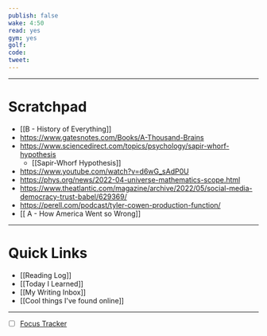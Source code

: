 ```yaml
---
publish: false
wake: 4:50
read: yes
gym: yes
golf:
code:
tweet:
---
```

***
# Scratchpad
- [[B - History of Everything]]
- https://www.gatesnotes.com/Books/A-Thousand-Brains
- https://www.sciencedirect.com/topics/psychology/sapir-whorf-hypothesis
	- [[Sapir-Whorf Hypothesis]]
- https://www.youtube.com/watch?v=d6wG_sAdP0U
- https://phys.org/news/2022-04-universe-mathematics-scope.html
- https://www.theatlantic.com/magazine/archive/2022/05/social-media-democracy-trust-babel/629369/
- https://perell.com/podcast/tyler-cowen-production-function/
- [[ A  - How America Went so Wrong]]



---
# Quick Links
- [[Reading Log]]
- [[Today I Learned]]
- [[My Writing Inbox]]
- [[Cool things I've found online]]

***
- [ ] [Focus Tracker](https://docs.google.com/spreadsheets/d/18ZL9CSRxE2z7pTKcaPGe3749GMO9Ov2UjVsRMQqShBk/edit#gid=696776801)